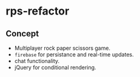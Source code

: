 # rps-refactor

## Concept
* Multiplayer rock paper scissors game. 
* `firebase` for persistance and real-time updates.
* chat functionality.
* jQuery for conditional rendering.
